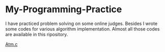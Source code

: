 # My-Programming-Practice
I have practiced problem solving on some online judges. Besides I wrote some codes for various algorithm implementation. Almost all those codes are available in this ripository.

[Atm.c](My-Programming-Practice/blob/master/Personal-Practice/ATM.c)
